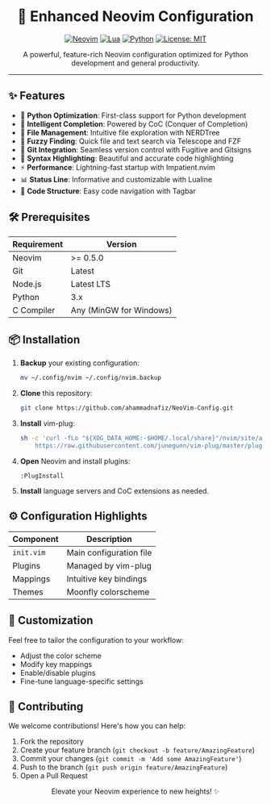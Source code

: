 <h1 align="center">🚀 Enhanced Neovim Configuration</h1>

<p align="center">
  <a href="https://neovim.io/"><img src="https://img.shields.io/badge/NeoVim-%2357A143.svg?&style=for-the-badge&logo=neovim&logoColor=white" alt="Neovim"></a>
  <a href="https://www.lua.org/"><img src="https://img.shields.io/badge/lua-%232C2D72.svg?style=for-the-badge&logo=lua&logoColor=white" alt="Lua"></a>
  <a href="https://www.python.org/"><img src="https://img.shields.io/badge/python-3670A0?style=for-the-badge&logo=python&logoColor=ffdd54" alt="Python"></a>
  <a href="https://opensource.org/licenses/MIT"><img src="https://img.shields.io/badge/License-MIT-yellow.svg" alt="License: MIT"></a>
</p>

<p align="center">A powerful, feature-rich Neovim configuration optimized for Python development and general productivity.</p>

---

## ✨ Features

- 🐍 **Python Optimization**: First-class support for Python development
- 🧠 **Intelligent Completion**: Powered by CoC (Conquer of Completion)
- 🌳 **File Management**: Intuitive file exploration with NERDTree
- 🔎 **Fuzzy Finding**: Quick file and text search via Telescope and FZF
- 🔧 **Git Integration**: Seamless version control with Fugitive and Gitsigns
- 🎨 **Syntax Highlighting**: Beautiful and accurate code highlighting
- ⚡ **Performance**: Lightning-fast startup with Impatient.nvim
- 📊 **Status Line**: Informative and customizable with Lualine
- 🔢 **Code Structure**: Easy code navigation with Tagbar

## 🛠️ Prerequisites

| Requirement | Version |
|-------------|---------|
| Neovim      | >= 0.5.0|
| Git         | Latest  |
| Node.js     | Latest LTS |
| Python      | 3.x     |
| C Compiler  | Any (MinGW for Windows) |

## 📦 Installation

1. **Backup** your existing configuration:
   ```bash
   mv ~/.config/nvim ~/.config/nvim.backup
   ```

2. **Clone** this repository:
   ```bash
   git clone https://github.com/ahammadnafiz/NeoVim-Config.git
   ```

3. **Install** vim-plug:
   ```bash
   sh -c 'curl -fLo "${XDG_DATA_HOME:-$HOME/.local/share}"/nvim/site/autoload/plug.vim --create-dirs \
       https://raw.githubusercontent.com/junegunn/vim-plug/master/plug.vim'
   ```

4. **Open** Neovim and install plugins:
   ```
   :PlugInstall
   ```

5. **Install** language servers and CoC extensions as needed.

## ⚙️ Configuration Highlights

| Component | Description |
|-----------|-------------|
| `init.vim`| Main configuration file |
| Plugins   | Managed by vim-plug |
| Mappings  | Intuitive key bindings |
| Themes    | Moonfly colorscheme |

## 🎨 Customization

Feel free to tailor the configuration to your workflow:

- Adjust the color scheme
- Modify key mappings
- Enable/disable plugins
- Fine-tune language-specific settings

## 🤝 Contributing

We welcome contributions! Here's how you can help:

1. Fork the repository
2. Create your feature branch (`git checkout -b feature/AmazingFeature`)
3. Commit your changes (`git commit -m 'Add some AmazingFeature'`)
4. Push to the branch (`git push origin feature/AmazingFeature`)
5. Open a Pull Request

<p align="center">Elevate your Neovim experience to new heights! ✨</p>
